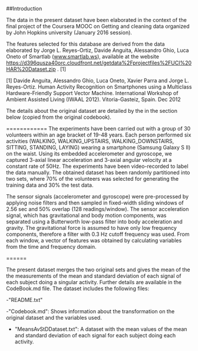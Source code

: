 ##Introduction

The data in the present dataset have been elaborated in the context of the final project of the Coursera MOOC on Getting and cleaning data organized by John Hopkins university (January 2016 session).

The features selected for this database are derived from the data elaborated by Jorge L. Reyes-Ortiz, Davide Anguita, Alessandro Ghio, Luca Oneto of Smartlab (www.smartlab.ws), available at the website https://d396qusza40orc.cloudfront.net/getdata%2Fprojectfiles%2FUCI%20HAR%20Dataset.zip . [1]

[1] Davide Anguita, Alessandro Ghio, Luca Oneto, Xavier Parra and Jorge L. Reyes-Ortiz. Human Activity Recognition on Smartphones using a Multiclass Hardware-Friendly Support Vector Machine. International Workshop of Ambient Assisted Living (IWAAL 2012). Vitoria-Gasteiz, Spain. Dec 2012

The details about the original dataset are detailed by the in the section below (copied from the original codebook).

============
The experiments have been carried out with a group of 30 volunteers within an age bracket of 19-48 years. Each person performed six activities (WALKING, WALKING_UPSTAIRS, WALKING_DOWNSTAIRS, SITTING, STANDING, LAYING) wearing a smartphone (Samsung Galaxy S II) on the waist. Using its embedded accelerometer and gyroscope, we captured 3-axial linear acceleration and 3-axial angular velocity at a constant rate of 50Hz. The experiments have been video-recorded to label the data manually. The obtained dataset has been randomly partitioned into two sets, where 70% of the volunteers was selected for generating the training data and 30% the test data. 

The sensor signals (accelerometer and gyroscope) were pre-processed by applying noise filters and then sampled in fixed-width sliding windows of 2.56 sec and 50% overlap (128 readings/window). The sensor acceleration signal, which has gravitational and body motion components, was separated using a Butterworth low-pass filter into body acceleration and gravity. The gravitational force is assumed to have only low frequency components, therefore a filter with 0.3 Hz cutoff frequency was used. From each window, a vector of features was obtained by calculating variables from the time and frequency domain.

======


The present dataset merges the two original sets and gives the mean of the the measurements of the mean and standard deviation of each signal of each subject doing a singular activity. 
Further details are available in the CodeBook.md file. 
The dataset includes the following files:

-"README.txt"

-"Codebook.md": Shows information about the transformation on the original dataset and the variables used.

- "MeansAvStDDataset.txt": A dataset with the mean values of the mean and standard deviation of each signal for each subject doing each activity. 


